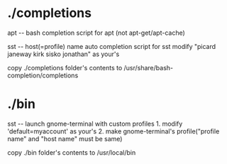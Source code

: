 # ./completions
apt --	bash completion script for apt (not apt-get/apt-cache)

sst --	host(=profile) name auto completion script for sst
	modify "picard janeway kirk sisko jonathan" as your's

copy ./completions folder's contents to /usr/share/bash-completion/completions


# ./bin
sst --	launch gnome-terminal with custom profiles
	1. modify 'default=myaccount' as your's 
	2. make gnome-terminal's profile("profile name" and "host name" must be same)


copy ./bin folder's contents to /usr/local/bin
